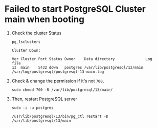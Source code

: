 # Failed to start PostgreSQL Cluster main when booting

1. Check the cluster Status

       pg_lsclusters

       Cluster Down:

       Ver Cluster Port Status Owner    Data directory              Log file
       13  main    5432 down   postgres /var/lib/postgresql/13/main /var/log/postgresql/postgresql-13-main.log

2. Check & change the permission if it's not `700`,

       sudo chmod 700 -R /var/lib/postgresql/13/main/

3. Then, restart PostgreSQL server

       sudo -i -u postgres

       /usr/lib/postgresql/13/bin/pg_ctl restart -D /var/lib/postgresql/13/main
